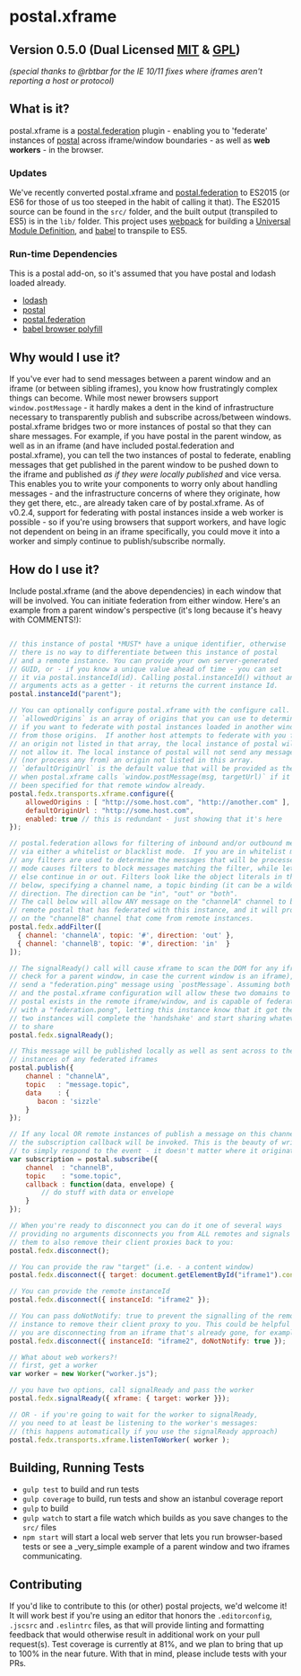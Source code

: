 # postal.xframe

## Version 0.5.0 (Dual Licensed [MIT](http://www.opensource.org/licenses/mit-license) & [GPL](http://www.opensource.org/licenses/gpl-license))

*(special thanks to @rbtbar for the IE 10/11 fixes where iframes aren't reporting a host or protocol)*

## What is it?
postal.xframe is a [postal.federation](https://github.com/postaljs/postal.federation) plugin - enabling you to 'federate' instances of [postal](https://github.com/postaljs/postal.js) across iframe/window boundaries - as well as **web workers** - in the browser.

### Updates
We've recently converted postal.xframe and [postal.federation](https://github.com/postaljs/postal.federation) to ES2015 (or ES6 for those of us too steeped in the habit of calling it that). The ES2015 source can be found in the `src/` folder, and the built output (transpiled to ES5) is in the `lib/` folder. This project uses [webpack](http://webpack.github.io/) for building a [Universal Module Definition](http://webpack.github.io/docs/configuration.html#output-library), and [babel](http://babeljs.io/) to transpile to ES5.

### Run-time Dependencies

This is a postal add-on, so it's assumed that you have postal and lodash loaded already.

* [lodash](https://lodash.com/)
* [postal](https://github.com/postaljs/postal.js)
* [postal.federation](https://github.com/postaljs/postal.federation)
* [babel browser polyfill](https://babeljs.io/docs/usage/polyfill/)

## Why would I use it?
If you've ever had to send messages between a parent window and an iframe (or between sibling iframes), you know how frustratingly complex things can become. While most newer browsers support `window.postMessage` - it hardly makes a dent in the kind of infrastructure necessary to transparently publish and subscribe across/between windows. postal.xframe bridges two or more instances of postal so that they can share messages. For example, if you have postal in the parent window, as well as in an iframe (and have included postal.federation and postal.xframe), you can tell the two instances of postal to federate, enabling messages that get published in the parent window to be pushed down to the iframe and published *as if they were locally published* and vice versa. This enables you to write your components to worry only about handling messages - and the infrastructure concerns of where they originate, how they get there, etc., are already taken care of by postal.xframe. As of v0.2.4, support for federating with postal instances inside a web worker is possible - so if you're using browsers that support workers, and have logic not dependent on being in an iframe specifically, you could move it into a worker and simply continue to publish/subscribe normally.

## How do I use it?
Include postal.xframe (and the above dependencies) in each window that will be involved. You can initiate federation from either window. Here's an example from a parent window's perspective (it's long because it's heavy with COMMENTS!):

```javascript

// this instance of postal *MUST* have a unique identifier, otherwise
// there is no way to differentiate between this instance of postal
// and a remote instance. You can provide your own server-generated
// GUID, or - if you know a unique value ahead of time - you can set
// it via postal.instanceId(id). Calling postal.instanceId() without any
// arguments acts as a getter - it returns the current instance Id.
postal.instanceId("parent");

// You can optionally configure postal.xframe with the configure call.
// `allowedOrigins` is an array of origins that you can use to determine
// if you want to federate with postal instances loaded in another window
// from those origins.  If another host attempts to federate with you from
// an origin not listed in that array, the local instance of postal will
// not allow it. The local instance of postal will not send any messages to
// (nor process any from) an origin not listed in this array.
// `defaultOriginUrl` is the default value that will be provided as the "targetUrl"
// when postal.xframe calls `window.postMessage(msg, targetUrl)` if it hasn't
// been specified for that remote window already.
postal.fedx.transports.xframe.configure({
	allowedOrigins : [ "http://some.host.com", "http://another.com" ],
	defaultOriginUrl : "http://some.host.com",
	enabled: true // this is redundant - just showing that it's here
});

// postal.federation allows for filtering of inbound and/or outbound messages
// via either a whitelist or blacklist mode.  If you are in whitelist mode (the default),
// any filters are used to determine the messages that will be processed, whereas blacklist
// mode causes filters to block messages matching the filter, while letting anything
// else continue in or out. Filters look like the object literals in the array argument
// below, specifying a channel name, a topic binding (it can be a wildcard), and a
// direction. The direction can be "in", "out" or "both".
// The call below will allow ANY message on the "channelA" channel to be sent out to any
// remote postal that has federated with this instance, and it will process any messages
// on the "channelB" channel that come from remote instances.
postal.fedx.addFilter([
  { channel: 'channelA', topic: '#', direction: 'out' },
  { channel: 'channelB', topic: '#', direction: 'in'  }
]);

// The signalReady() call will cause xframe to scan the DOM for any iframe (and also
// check for a parent window, in case the current window is an iframe), and it will
// send a "federation.ping" message using `postMessage`. Assuming both browser security
// and the postal.xframe configuration will allow these two domains to communicate, if
// postal exists in the remote iframe/window, and is capable of federating, it will respond
// with a "federation.pong", letting this instance know that it got the message, and the
// two instances will complete the 'handshake' and start sharing whatever they are allowed
// to share
postal.fedx.signalReady();

// This message will be published locally as well as sent across to the remote postal
// instances of any federated iframes
postal.publish({
	channel : "channelA",
	topic   : "message.topic",
	data    : {
	   bacon : 'sizzle'
	}
});

// If any local OR remote instances of publish a message on this channel and topic,
// the subscription callback will be invoked. This is the beauty of writing your code
// to simply respond to the event - it doesn't matter where it originated.
var subscription = postal.subscribe({
	channel  : "channelB",
	topic    : "some.topic",
	callback : function(data, envelope) {
		// do stuff with data or envelope
	}
});

// When you're ready to disconnect you can do it one of several ways
// providing no arguments disconnects you from ALL remotes and signals to
// them to also remove their client proxies back to you:
postal.fedx.disconnect();

// You can provide the raw "target" (i.e. - a content window)
postal.fedx.disconnect({ target: document.getElementById("iframe1").contentWindow });

// You can provide the remote instanceId
postal.fedx.disconnect({ instanceId: "iframe2" });

// You can pass doNotNotify: true to prevent the signalling of the remote
// instance to remove their client proxy to you. This could be helpful if
// you are disconnecting from an iframe that's already gone, for example
postal.fedx.disconnect({ instanceId: "iframe2", doNotNotify: true });

// What about web workers?!
// first, get a worker
var worker = new Worker("worker.js");

// you have two options, call signalReady and pass the worker
postal.fedx.signalReady({ xframe: { target: worker }});

// OR - if you're going to wait for the worker to signalReady,
// you need to at least be listening to the worker's messages:
// (this happens automatically if you use the signalReady approach)
postal.fedx.transports.xframe.listenToWorker( worker );

```

## Building, Running Tests

* `gulp test` to build and run tests
* `gulp coverage` to build, run tests and show an istanbul coverage report
* `gulp` to build
* `gulp watch` to start a file watch which builds as you save changes to the `src/` files
* `npm start` will start a local web server that lets you run browser-based tests or see a _very_simple example of a parent window and two iframes communicating.

## Contributing

If you'd like to contribute to this (or other) postal projects, we'd welcome it! It will work best if you're using an editor that honors the `.editorconfig`, `.jscsrc` and `.eslintrc` files, as that will provide linting and formatting feedback that would otherwise result in additional work on your pull request(s). Test coverage is currently at 81%, and we plan to bring that up to 100% in the near future. With that in mind, please include tests with your PRs.

